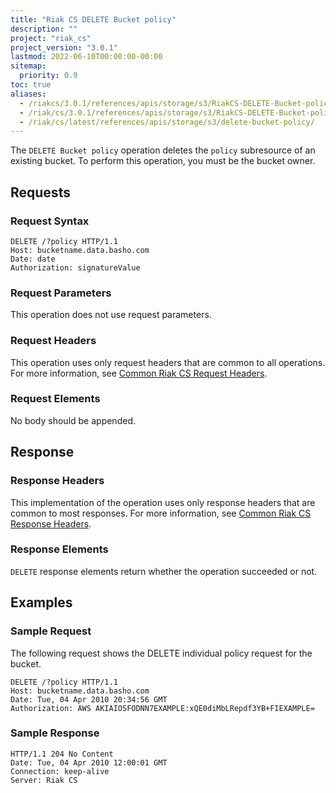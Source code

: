 ```yaml
---
title: "Riak CS DELETE Bucket policy"
description: ""
project: "riak_cs"
project_version: "3.0.1"
lastmod: 2022-06-10T00:00:00-00:00
sitemap:
  priority: 0.9
toc: true
aliases:
  - /riakcs/3.0.1/references/apis/storage/s3/RiakCS-DELETE-Bucket-policy
  - /riak/cs/3.0.1/references/apis/storage/s3/RiakCS-DELETE-Bucket-policy
  - /riak/cs/latest/references/apis/storage/s3/delete-bucket-policy/
---
```


The `DELETE Bucket policy` operation deletes the `policy` subresource of an existing bucket. To perform this operation, you must be the bucket owner.

## Requests

### Request Syntax

```
DELETE /?policy HTTP/1.1
Host: bucketname.data.basho.com
Date: date
Authorization: signatureValue

```

### Request Parameters

This operation does not use request parameters.

### Request Headers

This operation uses only request headers that are common to all operations. For more information, see [Common Riak CS Request Headers]({{<baseurl>}}riak/cs/3.0.1/references/apis/storage/s3/common-request-headers).

### Request Elements

No body should be appended.

## Response

### Response Headers

This implementation of the operation uses only response headers that are common to most responses. For more information, see [Common Riak CS Response Headers]({{<baseurl>}}riak/cs/3.0.1/references/apis/storage/s3/common-response-headers).

### Response Elements

`DELETE` response elements return whether the operation succeeded or not.

## Examples

### Sample Request

The following request shows the DELETE individual policy request for the bucket.

```
DELETE /?policy HTTP/1.1
Host: bucketname.data.basho.com
Date: Tue, 04 Apr 2010 20:34:56 GMT
Authorization: AWS AKIAIOSFODNN7EXAMPLE:xQE0diMbLRepdf3YB+FIEXAMPLE=

```

### Sample Response

```
HTTP/1.1 204 No Content
Date: Tue, 04 Apr 2010 12:00:01 GMT
Connection: keep-alive
Server: Riak CS
```
